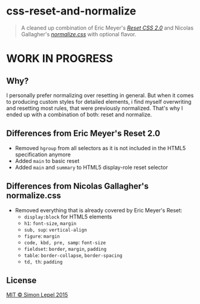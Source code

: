 css-reset-and-normalize
=======================

  > A cleaned up combination of Eric Meyer's [*Reset CSS 2.0*](http://meyerweb.com/eric/tools/css/reset/)
  > and Nicolas Gallagher's [*normalize.css*](http://necolas.github.io/normalize.css/)
  > with optional flavor.

# WORK IN PROGRESS

## Why?

I personally prefer normalizing over resetting in general.
But when it comes to producing custom styles for detailed elements, i find 
myself overwriting and resetting most rules, that were previously normalized.
That's why I ended up with a combination of both: reset and normalize.


## Differences from Eric Meyer's Reset 2.0

  - Removed `hgroup` from all selectors as it is not included in the HTML5 
    specification anymore
  - Added `main` to basic reset
  - Added `main` and `summary` to HTML5 display-role reset selector


## Differences from Nicolas Gallagher's normalize.css

  - Removed everything that is already covered by Eric Meyer's Reset:
      * `display:block` for HTML5 elements
      * `h1`: `font-size`, `margin`
      * `sub, sup`: `vertical-align`
      * `figure`: `margin`
      * `code, kbd, pre, samp`: `font-size`
      * `fieldset`: `border`, `margin`, `padding`
      * `table`: `border-collapse`, `border-spacing`
      * `td, th`: `padding`


## License

[MIT &copy; Simon Lepel 2015](http://simbo.mit-license.org/)
